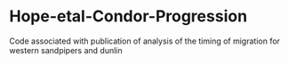 # Hope-etal-Condor-Progression
Code associated with publication of analysis of the timing of migration for western sandpipers and dunlin
